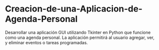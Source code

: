 # Creacion-de-una-Aplicacion-de-Agenda-Personal
Desarrollar una aplicación GUI utilizando Tkinter en Python que funcione como una agenda personal. La aplicación permitirá al usuario agregar, ver, y eliminar eventos o tareas programadas.
